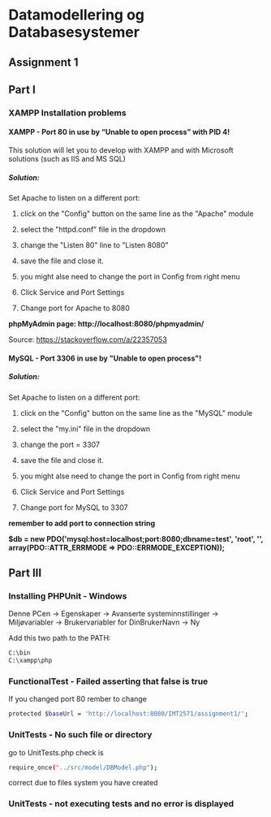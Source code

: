 # Datamodellering og Databasesystemer

## Assignment 1
## Part I
### XAMPP Installation problems
#### XAMPP - Port 80 in use by “Unable to open process” with PID 4!
This solution will let you to develop with XAMPP and with Microsoft solutions (such as IIS and MS SQL)

##### Solution:
Set Apache to listen on a different port:
1. click on the "Config" button on the same line as the "Apache" module
2. select the "httpd.conf" file in the dropdown 
3. change the "Listen 80" line to "Listen 8080"
4. save the file and close it.

5. you might alse need to change the port in Config from right menu
6. Click Service and Port Settings
7. Change port for Apache to 8080

**phpMyAdmin page: http://localhost:8080/phpmyadmin/**

Source: https://stackoverflow.com/a/22357053

#### MySQL - Port 3306 in use by "Unable to open process"!
##### Solution:
Set Apache to listen on a different port:
1. click on the "Config" button on the same line as the "MySQL" module
2. select the "my.ini" file in the dropdown 
3. change the port = 3307 
4. save the file and close it.

5. you might alse need to change the port in Config from right menu
6. Click Service and Port Settings
7. Change port for MySQL to 3307

**remember to add port to connection string**

**$db = new PDO('mysql:host=localhost;port:8080;dbname=test', 'root', '', array(PDO::ATTR_ERRMODE => PDO::ERRMODE_EXCEPTION));**

## Part III

### Installing PHPUnit - Windows
Denne PCen -> Egenskaper -> Avanserte systeminnstillinger -> Miljøvariabler -> Brukervariabler for DinBrukerNavn -> Ny

Add this two path to the PATH:
```sh
C:\bin
C:\xampp\php
```

### FunctionalTest - Failed asserting that false is true
If you changed port 80 rember to change 

```sh
protected $baseUrl = 'http://localhost:8080/IMT2571/assignment1/';
```

### UnitTests - No such file or directory
go to UnitTests.php 
check is

```sh
require_once("../src/model/DBModel.php");
```
correct due to files system you have created

### UnitTests - not executing tests and no error is displayed

